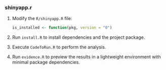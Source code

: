 ### shinyapp.r

1. Modify the `R/shinyapp.R` file:
    ```r
    is_installed <- function(pkg, version = "0")
    ```

2. Run `install.R` to install dependencies and the project package.

3. Execute `CodeToRun.R` to perform the analysis.

4. Run `evidence.R` to preview the results in a lightweight environment with minimal package dependencies.
